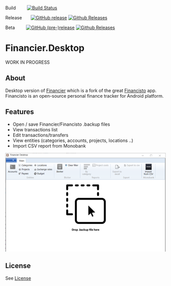 Build &nbsp; &nbsp; &nbsp; &nbsp; [![Build Status](https://dev.azure.com/khmelovskyi/Financier.Desktop/_apis/build/status/vov4uk.Financier.Desktop?branchName=master)](https://dev.azure.com/khmelovskyi/Financier.Desktop/_build/latest?definitionId=2&branchName=master)

Release &nbsp; &nbsp; &nbsp; [![GitHub release](https://img.shields.io/github/release/vov4uk/Financier.Desktop.svg?style=flat-square)](https://github.com/vov4uk/Financier.Desktop/releases) 
[![Github Releases](https://img.shields.io/github/downloads-pre/vov4uk/Financier.Desktop/latest/total.svg?style=flat-square)](https://github.com/vov4uk/Financier.Desktop/releases)

Beta &nbsp; &nbsp; &nbsp; &nbsp; [![GitHub (pre-)release](https://img.shields.io/github/release/vov4uk/Financier.Desktop/all.svg?style=flat-square)](https://github.com/vov4uk/Financier.Desktop/releases) 
[![Github Releases](https://img.shields.io/github/downloads/vov4uk/Financier.Desktop/latest/total.svg?style=flat-square)](https://github.com/vov4uk/Financier.Desktop/releases)

# Financier.Desktop
WORK IN PROGRESS
## About
 Desktop version of [Financier](https://github.com/handydevcom/financier "Financier") which is a fork of the great [Financisto](https://github.com/dsolonenko/financisto) app. Financisto is an open-source personal finance tracker for Android platform.

## Features

- Open / save Financier/Financisto .backup files
- View transactions list
- Edit transactions/transfers
- View entities (categories, accounts, projects, locations ..)
- Import CSV report from Monobank

![Alt text](FinancierDesktop.png?raw=true "UI example")

## License

See [License](LICENSE)
